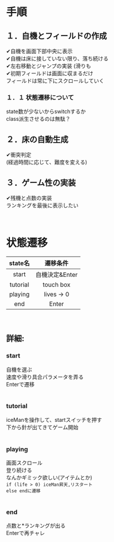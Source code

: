# 手順
## １．自機とフィールドの作成
✔自機を画面下部中央に表示  
✔自機は床に接していない限り、落ち続ける  
✔左右移動とジャンプの実装  (滑りも  
✔初期フィールドは画面に収まるだけ  
フィールドは常に下にスクロールしていく  


### １．１ 状態遷移について
state数が少ないからswitchするか  
class派生させるのは無駄？  


## ２．床の自動生成
✔衝突判定  
(経過時間に応じて、難度を変える)    


## ３．ゲーム性の実装
✔残機と点数の実装  
ランキングを最後に表示したい  

<br>

# 状態遷移
| state名 | 遷移条件 |
|:-------:|:-------:|
| start   |自機決定&Enter|
| tutorial|touch box|
| playing |lives -> 0|
| end     |Enter    |
<br>

## 詳細:

### **start** 
自機を選ぶ  
速度や滑り具合パラメータを弄る  
Enterで遷移  
<br>

### **tutorial**
iceManを操作して、startスイッチを押す  
下から針が出てきてゲーム開始  
<br>

### **playing**
画面スクロール  
登り続ける  
なんかギミック欲しい(アイテムとか)  
`if (life > 0) iceMan昇天,リスタート`   
`else endに遷移`  
<br>

### **end**
点数と*ランキングが出る    
Enterで再チャレ  


